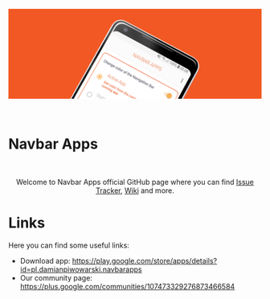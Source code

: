 ![Navbar Apps](https://github.com/damianpiwowarski/NavbarApps/blob/master/github-image.png?raw=true)

<br/>

# Navbar Apps

<br/>

<p align="center">Welcome to Navbar Apps official GitHub page where you can find <a href="http://github.com/damianpiwowarski/NavbarApps/issues">Issue Tracker</a>, <a href="http://github.com/damianpiwowarski/NavbarApps/wiki">Wiki</a> and more.</p>

# Links

Here you can find some useful links:

* Download app: https://play.google.com/store/apps/details?id=pl.damianpiwowarski.navbarapps
* Our community page: https://plus.google.com/communities/107473329276873466584
